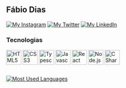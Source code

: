## Fábio Dias

<div>
  <a href="https://www.instagram.com/fabiof2x/" target="_blank" rel="noopener noreferrer"><img align="center" alt="My Instagram" src="https://img.shields.io/badge/fabiof2x-E4405F?style=for-the-badge&logo=instagram&logoColor=white"></a>
  <a href="https://twitter.com/fabiof2x" target="_blank" rel="noopener noreferrer"><img align="center" alt="My Twitter" src="https://img.shields.io/badge/fabiof2x-1DA1F2?style=for-the-badge&logo=twitter&logoColor=white"></a>
  <a href="https://www.linkedin.com/in/fabiof2x/" target="_blank" rel="noopener noreferrer"><img align="center" alt="My LinkedIn" src="https://img.shields.io/badge/Fábio Dias-0077B5?style=for-the-badge&logo=linkedin&logoColor=white"></a>
</div>

### Tecnologias

<div style="display: inline_block">
  <a href="https://github.com/fabiof2x" target="_blank" rel="noopener noreferrer"><img align="center" alt="HTML5" heigth="30" width="40" src="https://cdn.jsdelivr.net/gh/devicons/devicon/icons/html5/html5-original.svg"></a>
  <a href="https://github.com/fabiof2x" target="_blank" rel="noopener noreferrer"><img align="center" alt="CSS3" heigth="30" width="40" src="https://cdn.jsdelivr.net/gh/devicons/devicon/icons/css3/css3-original.svg"></a>
  <a href="https://github.com/fabiof2x" target="_blank" rel="noopener noreferrer"><img align="center" alt="Typescript" heigth="30" width="40" src="https://cdn.jsdelivr.net/gh/devicons/devicon/icons/typescript/typescript-original.svg"></a>
  <a href="https://github.com/fabiof2x" target="_blank" rel="noopener noreferrer"><img align="center" alt="Javascript" heigth="30" width="40" src="https://cdn.jsdelivr.net/gh/devicons/devicon/icons/javascript/javascript-original.svg"></a>
  <a href="https://github.com/fabiof2x" target="_blank" rel="noopener noreferrer"><img align="center" alt="React" heigth="30" width="40" src="https://cdn.jsdelivr.net/gh/devicons/devicon/icons/react/react-original.svg"></a>
  <a href="https://github.com/fabiof2x" target="_blank" rel="noopener noreferrer"><img align="center" alt="Node.js" heigth="30" width="40" src="https://cdn.jsdelivr.net/gh/devicons/devicon/icons/nodejs/nodejs-original.svg"></a>
  <a href="https://github.com/fabiof2x" target="_blank" rel="noopener noreferrer"><img align="center" alt="C Sharp" heigth="30" width="40" src="https://cdn.jsdelivr.net/gh/devicons/devicon/icons/csharp/csharp-original.svg"></a>
</div>

##

<div>
  <a href="https://github.com/fabiof2x" target="_blank" rel="noopener noreferrer"><img align="center" alt="Most Used Languages" src="https://github-readme-stats.f2x.dev/api/top-langs/?username=fabiof2x&layout=compact&langs_count=7&theme=dracula"></a>
</div>
